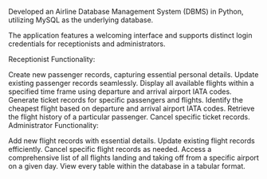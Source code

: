 
Developed an Airline Database Management System (DBMS) in Python, utilizing MySQL as the underlying database.

The application features a welcoming interface and supports distinct login credentials for receptionists and administrators.

Receptionist Functionality:

Create new passenger records, capturing essential personal details.
Update existing passenger records seamlessly.
Display all available flights within a specified time frame using departure and arrival airport IATA codes.
Generate ticket records for specific passengers and flights.
Identify the cheapest flight based on departure and arrival airport IATA codes.
Retrieve the flight history of a particular passenger.
Cancel specific ticket records.
Administrator Functionality:

Add new flight records with essential details.
Update existing flight records efficiently.
Cancel specific flight records as needed.
Access a comprehensive list of all flights landing and taking off from a specific airport on a given day.
View every table within the database in a tabular format.




